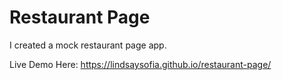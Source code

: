 # Restaurant Page

I created a mock restaurant page app.

Live Demo Here: https://lindsaysofia.github.io/restaurant-page/
